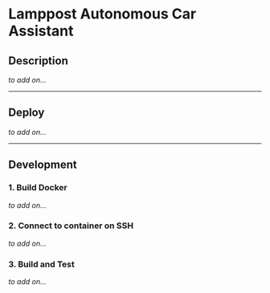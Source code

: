 # Lamppost Autonomous Car Assistant

## Description

*to add on...*

---

## Deploy

*to add on...*

---

## Development

### 1. Build Docker

*to add on...*

### 2. Connect to container on SSH

*to add on...*

### 3. Build and Test

*to add on...*
